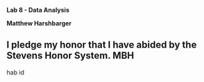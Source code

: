 **Lab 8 - Data Analysis**

**Matthew Harshbarger**

**I pledge my honor that I have abided by the Stevens Honor System. MBH**
---
hab id
